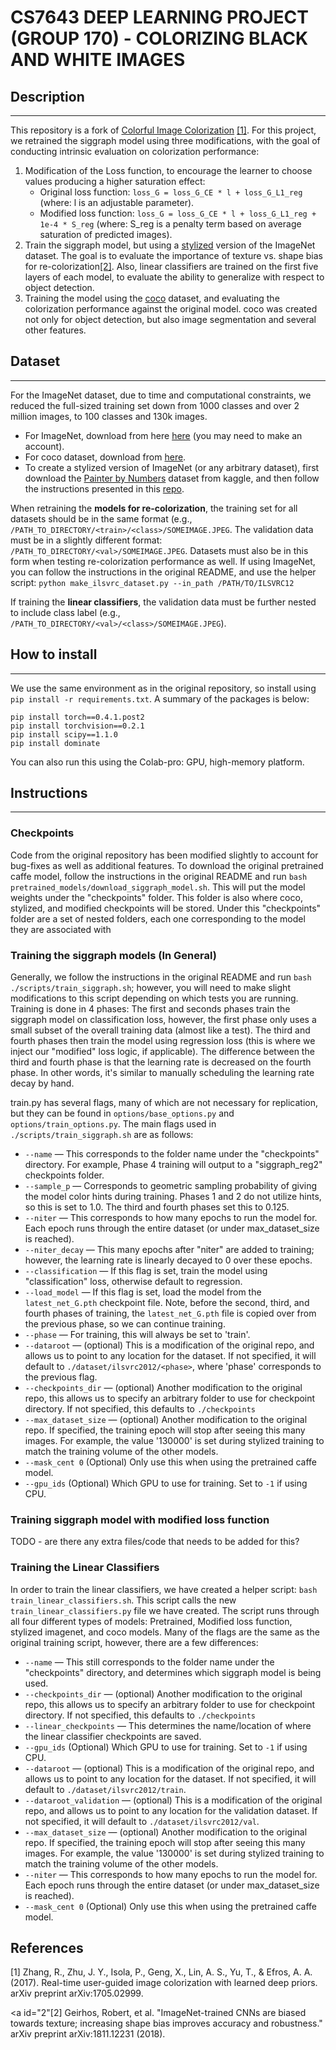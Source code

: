 # CS7643 DEEP LEARNING PROJECT (GROUP 170) - COLORIZING BLACK AND WHITE IMAGES

## Description
***

This repository is a fork of [Colorful Image Colorization](https://github.com/richzhang/colorization) [[1]](#1).
For this project, we retrained the siggraph model using three modifications, 
with the goal of conducting intrinsic evaluation on colorization performance:
1. Modification of the Loss function, 
   to encourage the learner to choose values producing a higher saturation effect: 
    - Original loss function: `loss_G = loss_G_CE * l + loss_G_L1_reg` 
      (where: l is an adjustable parameter).
    - Modified loss function: `loss_G = loss_G_CE * l + loss_G_L1_reg + 1e-4 * S_reg` 
      (where: S_reg is a penalty term based on average saturation of predicted images).
2. Train the siggraph model, but using a [stylized](https://github.com/bethgelab/stylize-datasets) version of the ImageNet dataset. 
    The goal is to evaluate the importance of texture vs. shape bias for re-colorization[[2]](#2). 
    Also, linear classifiers are trained on the first five layers of each model, 
    to evaluate the ability to generalize with respect to object detection.
3. Training the model using the [coco](https://cocodataset.org/#home) dataset, 
   and evaluating the colorization performance against the original model. coco was created not only for 
object detection, but also image segmentation and several other features.

## Dataset
***

For the ImageNet dataset, due to time and computational constraints, we reduced the full-sized training set down
from 1000 classes and over 2 million images, to 100 classes and 130k images.

- For ImageNet, download from here [here](https://image-net.org/download.php) (you may need to make an account).
- For coco dataset, download from [here](https://cocodataset.org/#home).
- To create a stylized version of ImageNet (or any arbitrary dataset), first download the 
  [Painter by Numbers](https://www.kaggle.com/c/painter-by-numbers) dataset from kaggle, and then follow the 
  instructions presented in this [repo](https://github.com/bethgelab/stylize-datasets).

When retraining the **models for re-colorization**, the training set for all datasets should be in the same format
(e.g., `/PATH_TO_DIRECTORY/<train>/<class>/SOMEIMAGE.JPEG`. The validation data must be in a slightly different
format: `/PATH_TO_DIRECTORY/<val>/SOMEIMAGE.JPEG`. Datasets must also be in this form when testing re-colorization
performance as well. If using ImageNet, you can follow the instructions in the original README, and use the
helper script: `python make_ilsvrc_dataset.py --in_path /PATH/TO/ILSVRC12`

If training the **linear classifiers**, the validation data must be further nested to include class label
(e.g., `/PATH_TO_DIRECTORY/<val>/<class>/SOMEIMAGE.JPEG`).

## How to install
***

We use the same environment as in the original repository, so install using `pip install -r requirements.txt`. 
A summary of the packages is below:
```
pip install torch==0.4.1.post2
pip install torchvision==0.2.1
pip install scipy==1.1.0
pip install dominate
```

You can also run this using the Colab-pro: GPU, high-memory platform.

## Instructions
***
### Checkpoints
Code from the original repository has been modified slightly to account for bug-fixes as well as additional features.
To download the original pretrained caffe model, follow the instructions in the original README and run 
`bash pretrained_models/download_siggraph_model.sh`. This will put the model weights under the "checkpoints" folder.
This folder is also where coco, stylized, and modified checkpoints will be stored. Under this "checkpoints" folder
are a set of nested folders, each one corresponding to the model they are associated with

### Training the siggraph models (In General)
Generally, we follow the instructions in the original README and run `bash ./scripts/train_siggraph.sh`; however, 
you will need to make slight modifications to this script depending on which tests you are running. Training is
done in 4 phases: The first and seconds phases train the siggraph model on classification loss, however, the 
first phase only uses a small subset of the overall training data (almost like a test). The third and fourth 
phases then train the model using regression loss (this is where we inject our "modified" loss logic, if applicable).
The difference between the third and fourth phase is that the learning rate is decreased on the fourth phase. In 
other words, it's similar to manually scheduling the learning rate decay by hand.

train.py has several flags, many of which are not necessary for replication, but they can be found in 
`options/base_options.py` and `options/train_options.py`. The main flags used in `./scripts/train_siggraph.sh` are
as follows:
- `--name` — This corresponds to the folder name under the "checkpoints" directory. 
  For example, Phase 4 training will output to a "siggraph_reg2" checkpoints folder. 
- `--sample_p` — Corresponds to geometric sampling probability of giving the model color hints during training. 
  Phases 1 and 2 do not utilize hints, so this is set to 1.0. The third and fourth phases set this to 0.125. 
- `--niter` — This corresponds to how many epochs to run the model for. Each epoch runs through the entire dataset (or
  under max_dataset_size is reached).
- `--niter_decay` — This many epochs after "niter" are added to training; 
  however, the learning rate is linearly decayed to 0 over these epochs.
- `--classification` — If this flag is set, train the model using "classification" loss, 
  otherwise default to regression.
- `--load_model` — If this flag is set, load the model from the `latest_net_G.pth` checkpoint file.
  Note, before the second, third, and fourth phases of training, the `latest_net_G.pth` file is copied over
  from the previous phase, so we can continue training.
- `--phase` — For training, this will always be set to 'train'.
- `--dataroot` — (optional) This is a modification of the original repo, and allows us to point to any location
  for the dataset. If not specified, it will default to `./dataset/ilsvrc2012/<phase>`, where 'phase' corresponds
  to the previous flag.
- `--checkpoints_dir` — (optional) Another modification to the original repo, this allows us to specify an arbitrary
  folder to use for checkpoint directory. If not specified, this defaults to `./checkpoints`
- `--max_dataset_size` — (optional) Another modification to the original repo. If specified, the training epoch will
  stop after seeing this many images. For example, the value '130000' is set during stylized training to match 
  the training volume of the other models.
- `--mask_cent 0` (Optional) Only use this when using the pretrained caffe model.
- `--gpu_ids` (Optional) Which GPU to use for training. Set to `-1` if using CPU.

### Training siggraph model with modified loss function

TODO - are there any extra files/code that needs to be added for this?

### Training the Linear Classifiers

In order to train the linear classifiers, we have created a helper script: `bash train_linear_classifiers.sh`. 
This script calls the new `train_linear_classifiers.py` file we have created. The script runs through
all four different types of models: Pretrained, Modified loss function, stylized imagenet, and coco models. 
Many of the flags are the same as the original training script, however, there are a few differences:
- `--name` — This still corresponds to the folder name under the "checkpoints" directory, and determines which
  siggraph model is being used.
- `--checkpoints_dir` — (optional) Another modification to the original repo, this allows us to specify an arbitrary
  folder to use for checkpoint directory. If not specified, this defaults to `./checkpoints`
- `--linear_checkpoints` — This determines the name/location of where the linear classifier checkpoints are saved.
- `--gpu_ids` (Optional) Which GPU to use for training. Set to `-1` if using CPU.
- `--dataroot` — (optional) This is a modification of the original repo, and allows us to point to any location
  for the dataset. If not specified, it will default to `./dataset/ilsvrc2012/train`.
- `--dataroot_validation` — (optional) This is a modification of the original repo, 
  and allows us to point to any location for the validation dataset. 
  If not specified, it will default to `./dataset/ilsvrc2012/val`.
- `--max_dataset_size` — (optional) Another modification to the original repo. If specified, the training epoch will
  stop after seeing this many images. For example, the value '130000' is set during stylized training to match 
  the training volume of the other models.
- `--niter` — This corresponds to how many epochs to run the model for. Each epoch runs through the entire dataset 
  (or under max_dataset_size is reached).
- `--mask_cent 0` (Optional) Only use this when using the pretrained caffe model.

## References
<a id="1">[1]</a>
Zhang, R., Zhu, J. Y., Isola, P., Geng, X., Lin, A. S., Yu, T., & Efros, A. A. (2017). 
Real-time user-guided image colorization with learned deep priors. 
arXiv preprint arXiv:1705.02999.

<a id="2"[2]</a>
Geirhos, Robert, et al. 
"ImageNet-trained CNNs are biased towards texture; increasing shape bias improves accuracy and robustness." 
arXiv preprint arXiv:1811.12231 (2018).